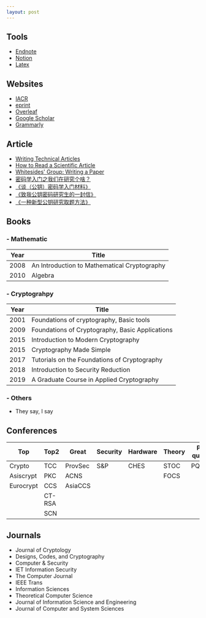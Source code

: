 ```yaml
---
layout: post
---
```




## Tools
- [Endnote](https://endnote.com/)
- [Notion](https://www.notion.so/)
- [Latex](https://www.latex-project.org/)

## Websites
- [IACR](https://www.iacr.org/)
- [eprint](https://eprint.iacr.org/)
- [Overleaf](https://www.overleaf.com/project)
- [Google Scholar](https://scholar.google.com/)
- [Grammarly](https://app.grammarly.com/)

## Article
- [Writing Technical Articles](http://researchswinger.org/others/writing-schulz.pdf)
- [How to Read a Scientific Article](https://www.owlnet.rice.edu/~cainproj/courses/HowToReadSciArticle.pdf)
- [Whitesides' Group: Writing a Paper](https://www.tulane.edu/~lamp/whiteside.pdf)
- [密码学入门之我们在研究个啥？](https://documents.uow.edu.au/~fuchun/jow/009-UZYNZMAGQA.pdf)
- [《谈（公钥）密码学入门材料》](https://documents.uow.edu.au/~fuchun/jow/004-UYSTWNXKS.pdf)
- [《致我公钥密码研究生的一封信》](https://documents.uow.edu.au/~fuchun/jow/001-OUWNZBACW.pdf)
- [《一种新型公钥研究取题方法》](https://documents.uow.edu.au/~fuchun/jow/002-UTSHWNZTA.pdf)



## Books
### - Mathematic

Year | Title |
-----|-------|
2008 | An Introduction to Mathematical Cryptography|
2010 | Algebra|

### - Cryptograhpy

Year | Title |
-----|-------|
2001 | Foundations of cryptography, Basic tools |
2009 | Foundations of Cryptography, Basic Applications|
2015 | Introduction to Modern Cryptography|
2015 | Cryptography Made Simple|
2017 | Tutorials on the Foundations of Cryptography|
2018 | Introduction to Security Reduction|
2019 | A Graduate Course in Applied Cryptography| 

### - Others

- They say, I say


## Conferences

Top       | Top2| Great  | Security | Hardware | Theory | Post-quantum
----------|-----|--------|----------|----------|--------|-------------|
Crypto    | TCC | ProvSec| S&P      | CHES     | STOC   | PQCrypto    |
Asiscrypt | PKC | ACNS   |          |          | FOCS   |             |
Eurocrypt | CCS | AsiaCCS|          |          |        |             |
          | CT-RSA |     |          |          |        |             |
          | SCN    |     |          |          |        |             |
          
## Journals
- Journal of Cryptology
- Designs, Codes, and Cryptography
- Computer & Security
- IET Information Security
- The Computer Journal
- IEEE Trans
- Information Sciences
- Theoretical Computer Science
- Journal of Information Science and Engineering
- Journal of Computer and System Sciences
	